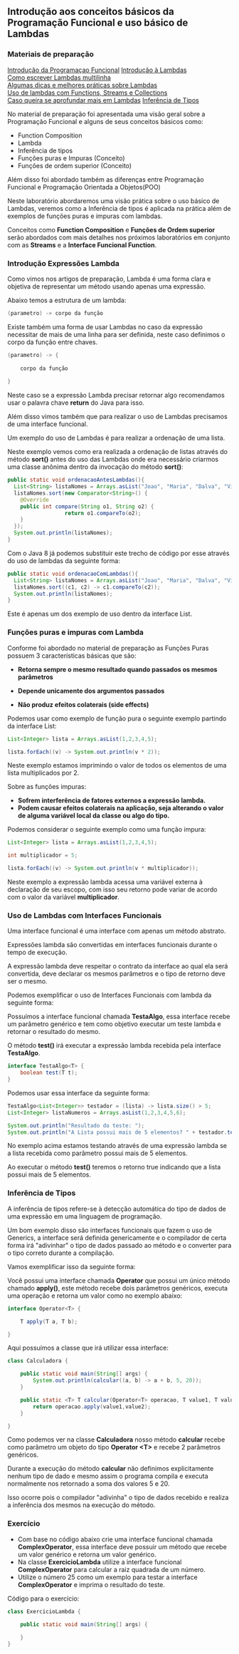 ## Introdução aos conceitos básicos da Programação Funcional e uso básico de Lambdas

### Materiais de preparação
[Introdução da Programaçao Funcional](https://medium.com/labs-olx-brasil/programa%C3%A7%C3%A3o-funcional-vis%C3%A3o-geral-59ebdb4be244)
[Introdução à Lambdas](http://blog.gabrielamorim.com/java-8-expressoes-lambda-closures-interfaces-funcionais-e-um-pouco-mais/)<br/>
[Como escrever Lambdas multilinha](https://www.gunnargissel.com/how-to-write-a-multiline-lambda-in-java8.html)<br/>
[Algumas dicas e melhores práticas sobre Lambdas](https://www.baeldung.com/java-8-lambda-expressions-tips)<br/>
[Uso de lambdas com Functions, Streams e Collections](https://rodrigouchoa.wordpress.com/2014/05/20/novidades-do-java-8-lambda-expressions/)<br/>
[Caso queira se aprofundar mais em Lambdas](https://www.oracle.com/webfolder/technetwork/tutorials/obe/java/Lambda-QuickStart/index.html)
[Inferência de Tipos](https://www.oodlestechnologies.com/blogs/Type-Inference-Of-Lambda-Expressions-In-Java-8/)

No material de preparação foi apresentada uma visão geral sobre a Programação Funcional e alguns de seus conceitos básicos como:

- Function Composition
- Lambda 
- Inferência de tipos
- Funções puras e Impuras (Conceito)
- Funções de ordem superior (Conceito)



Além disso foi abordado também as diferenças entre Programação Funcional e Programação Orientada a Objetos(POO)


Neste laboratório abordaremos uma visão prática sobre o uso básico de Lambdas, veremos como a Inferência de tipos é aplicada na prática além de exemplos de funções puras e impuras com lambdas.

Conceitos como **Function Composition** e **Funções de Ordem superior** serão abordados com mais detalhes nos próximos laboratórios em conjunto com as **Streams** e a **Interface Funcional Function**.



### Introdução Expressões Lambda

Como vimos nos artigos de preparação, Lambda é uma forma clara e objetiva de representar um método usando apenas uma expressão.

Abaixo temos a estrutura de um lambda:

```java
(parametro) -> corpo da função
```



Existe também uma forma de usar Lambdas no caso da expressão necessitar de mais de uma linha para ser definida, neste caso definimos o corpo da função entre chaves.

```java
(parametro) -> {
    
    corpo da função
    
}
```

Neste caso se a expressão Lambda precisar retornar algo recomendamos usar o palavra chave **return** do Java para isso. 

Além disso vimos também que para realizar o uso de Lambdas precisamos de uma interface funcional.

Um exemplo do uso de Lambdas é para realizar a ordenação de uma lista.

Neste exemplo vemos como era realizada a ordenação de listas através do método **sort()** antes do uso das Lambdas onde era necessário criarmos uma classe anônima dentro da invocação do método  **sort()**:

```java
public static void ordenacaoAntesLambdas(){
  List<String> listaNomes = Arrays.asList("Joao", "Maria", "Dalva", "Vilma", "Carlos", "Roberto");
  listaNomes.sort(new Comparator<String>() {
    @Override
    public int compare(String o1, String o2) {
                  return o1.compareTo(o2);
    }
  });
  System.out.println(listaNomes);
}
```

Com o Java 8 já podemos substituir este trecho de código por esse através do uso de lambdas da seguinte forma:
```java
public static void ordenacaoComLambdas(){
  List<String> listaNomes = Arrays.asList("Joao", "Maria", "Dalva", "Vilma", "Carlos", "Roberto");
  listaNomes.sort((c1, c2) -> c1.compareTo(c2));
  System.out.println(listaNomes);
}
```
Este é apenas um dos exemplo de uso dentro da interface List.



### Funções puras e impuras com Lambda

Conforme foi abordado no material de preparação as Funções Puras possuem 3 características básicas que são:

* **Retorna sempre o mesmo resultado quando passados os mesmos parâmetros**

* **Depende unicamente dos argumentos passados**

* **Não produz efeitos colaterais (side effects)**

  

Podemos usar como exemplo de função pura o seguinte exemplo partindo da interface List:

````java
List<Integer> lista = Arrays.asList(1,2,3,4,5);

lista.forEach((v) -> System.out.println(v * 2));
````

Neste exemplo estamos imprimindo o valor de todos os elementos de uma lista multiplicados por 2.



Sobre as funções impuras:

* **Sofrem interferência de fatores externos a expressão lambda.**
* **Podem causar efeitos colaterais na aplicação, seja alterando o valor de alguma variável local da classe ou algo do tipo.**

Podemos considerar o seguinte exemplo como uma função impura:

```java
List<Integer> lista = Arrays.asList(1,2,3,4,5);

int multiplicador = 5;

lista.forEach((v) -> System.out.println(v * multiplicador));
```

Neste exemplo a expressão lambda acessa uma variável externa à declaração de seu escopo, com isso seu retorno pode variar de acordo com o valor da variável **multiplicador**.



### Uso de Lambdas com Interfaces Funcionais

Uma interface funcional é uma interface com apenas um método abstrato.

Expressões lambda são convertidas em interfaces funcionais durante o tempo de execução.

A expressão lambda deve respeitar o contrato da interface ao qual ela será convertida, deve declarar os mesmos parâmetros e o tipo de retorno deve ser o mesmo.

Podemos exemplificar o uso de Interfaces Funcionais com lambda da seguinte forma:

Possuímos a interface funcional chamada **TestaAlgo**, essa interface recebe um parâmetro genérico e tem como objetivo executar um teste lambda e retornar o resultado do mesmo.

O método **test()** irá executar a expressão lambda recebida pela interface **TestaAlgo**.

```java
interface TestaAlgo<T> {
    boolean test(T t);
}
```



Podemos usar essa interface da seguinte forma:

```java
TestaAlgo<List<Integer>> testador = (lista) -> lista.size() > 5;
List<Integer> listaNumeros = Arrays.asList(1,2,3,4,5,6);

System.out.println("Resultado do teste: ");
System.out.println("A Lista possui mais de 5 elementos? " + testador.test(listaNumeros));
```

No exemplo acima estamos testando através de uma expressão lambda se a lista recebida como parâmetro possui mais de 5 elementos.

Ao executar o método **test()** teremos o retorno true indicando que a lista possui mais de 5 elementos.



### Inferência de Tipos

A inferência de tipos refere-se à detecção automática do tipo de dados de uma expressão em uma linguagem de programação.

Um bom exemplo disso são interfaces funcionais que fazem o uso de Generics, a interface será definida genericamente e o compilador de certa forma irá "adivinhar" o tipo de dados passado ao método e o converter para o tipo correto durante a compilação.

Vamos exemplificar isso da seguinte forma:

Você possui uma interface chamada **Operator** que possui um único método chamado **apply()**, este método recebe dois parâmetros genéricos, executa uma operação e retorna um valor como no exemplo abaixo:

```java
interface Operator<T> {

    T apply(T a, T b);

}
```



Aqui possuímos a classe que irá utilizar essa interface:

```java
class Calculadora {

    public static void main(String[] args) {
		System.out.println(calcular((a, b) -> a + b, 5, 20));
    }

    public static <T> T calcular(Operator<T> operacao, T value1, T value2){
        return operacao.apply(value1,value2);
    }

}
```

Como podemos ver na classe **Calculadora** nosso método **calcular** recebe como parâmetro um objeto do tipo **Operator <T&gt;** e recebe 2 parâmetros genéricos.

Durante a execução do método **calcular** não definimos explicitamente nenhum tipo de dado e mesmo assim o programa compila e executa normalmente nos retornado a soma dos valores 5 e 20.



Isso ocorre pois o compilador "adivinha" o tipo de dados recebido e realiza a inferência dos mesmos na execução do método.



### Exercício

* Com base no código abaixo crie uma interface funcional chamada **ComplexOperator**, essa interface deve possuir um método que recebe um valor genérico e retorna um valor genérico.
* Na classe **ExercicioLambda** utilize a interface funcional **ComplexOperator** para calcular a raiz quadrada de um número.
* Utilize o número 25 como um exemplo para testar a interface **ComplexOperator** e imprima o resultado do teste.

Código para o exercício:

```java
class ExercicioLambda {

    public static void main(String[] args) {	 
    
    }
}
```

